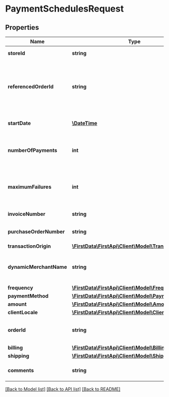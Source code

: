 # PaymentSchedulesRequest

## Properties
Name | Type | Description | Notes
------------ | ------------- | ------------- | -------------
**storeId** | **string** | Store ID number. | [optional] 
**referencedOrderId** | **string** | Order ID used to create recurring payment from existing transaction. | [optional] 
**startDate** | [**\DateTime**](\DateTime.md) | Date of mandate signature. | [optional] 
**numberOfPayments** | **int** | Number of times the recurring pament will process. | [optional] 
**maximumFailures** | **int** | Number of failures that can be encountered before re-tries cease. | [optional] 
**invoiceNumber** | **string** | Invoice number. | [optional] 
**purchaseOrderNumber** | **string** | Purchase order number. | [optional] 
**transactionOrigin** | [**\FirstData\FirstApi\Client\Model\TransactionOrigin**](TransactionOrigin.md) |  | [optional] 
**dynamicMerchantName** | **string** | Dynamic merchant name for the cardholder&#39;s statement. | [optional] 
**frequency** | [**\FirstData\FirstApi\Client\Model\Frequency**](Frequency.md) |  | [optional] 
**paymentMethod** | [**\FirstData\FirstApi\Client\Model\PaymentMethod**](PaymentMethod.md) |  | [optional] 
**amount** | [**\FirstData\FirstApi\Client\Model\Amount**](Amount.md) |  | [optional] 
**clientLocale** | [**\FirstData\FirstApi\Client\Model\ClientLocale**](ClientLocale.md) |  | [optional] 
**orderId** | **string** | Client order ID if supplied by client. | [optional] 
**billing** | [**\FirstData\FirstApi\Client\Model\Billing**](Billing.md) |  | [optional] 
**shipping** | [**\FirstData\FirstApi\Client\Model\Shipping**](Shipping.md) |  | [optional] 
**comments** | **string** | User supplied comments. | [optional] 

[[Back to Model list]](../README.md#documentation-for-models) [[Back to API list]](../README.md#documentation-for-api-endpoints) [[Back to README]](../README.md)


